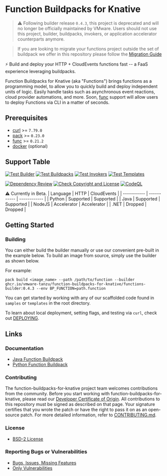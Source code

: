 
# Function Buildpacks for Knative 

> ⚠️ Following builder release `0.4.3`, this project is deprecated and will no longer be officially maintained by VMware. Users should not use this project, builder, buildpacks, invokers, or application accelerator counterparts anymore.

> If you are looking to migrate your functions project outside the set of buildpack we offer in this repository please follow the [Migration Guide](./MIGRATION.md)

⚡ Build and deploy your HTTP + CloudEvents functions fast -- a FaaS experience leveraging buildpacks.

Function Buildpacks for Knative (aka "Functions") brings functions as a programming model, to allow you to quickly build and deploy independent units of logic. Easily handle tasks such as asynchronous event reactions, cloud provider automations, and more. Soon, [func](https://github.com/knative-sandbox/kn-plugin-func) support will allow users to deploy Functions via CLI in a matter of seconds.

## Prerequisites

- [curl](https://curl.se/download.html) >= `7.79.0`
- [pack](https://buildpacks.io/docs/tools/pack/) >= `0.23.0`
- [func](https://github.com/knative-sandbox/kn-plugin-func/blob/main/docs/installing_cli.md) >= `0.21.2`
- [docker](https://docs.docker.com/get-docker/) (optional)

## Support Table

[![Test Builder](https://github.com/vmware-tanzu/function-buildpacks-for-knative/actions/workflows/test-builder.yml/badge.svg)](https://github.com/vmware-tanzu/function-buildpacks-for-knative/actions/workflows/test-builder.yml)
[![Test Buildpacks](https://github.com/vmware-tanzu/function-buildpacks-for-knative/actions/workflows/test-buildpacks.yml/badge.svg)](https://github.com/vmware-tanzu/function-buildpacks-for-knative/actions/workflows/test-buildpacks.yml)
[![Test Invokers](https://github.com/vmware-tanzu/function-buildpacks-for-knative/actions/workflows/test-invokers.yml/badge.svg)](https://github.com/vmware-tanzu/function-buildpacks-for-knative/actions/workflows/test-invokers.yml)
[![Test Templates](https://github.com/vmware-tanzu/function-buildpacks-for-knative/actions/workflows/test-templates.yml/badge.svg)](https://github.com/vmware-tanzu/function-buildpacks-for-knative/actions/workflows/test-templates.yml)

[![Dependency Review](https://github.com/vmware-tanzu/function-buildpacks-for-knative/actions/workflows/dependency-review-action.yml/badge.svg)](https://github.com/vmware-tanzu/function-buildpacks-for-knative/actions/workflows/dependency-review-action.yml)
[![Check Copyright and License](https://github.com/vmware-tanzu/function-buildpacks-for-knative/actions/workflows/check-copyright-and-license.yml/badge.svg)](https://github.com/vmware-tanzu/function-buildpacks-for-knative/actions/workflows/check-copyright-and-license.yml)
[![CodeQL](https://github.com/vmware-tanzu/function-buildpacks-for-knative/actions/workflows/codeql-analysis.yml/badge.svg)](https://github.com/vmware-tanzu/function-buildpacks-for-knative/actions/workflows/codeql-analysis.yml)

:warning: Currently in Beta.
| Language    | HTTP        | CloudEvents  |
| ----------- | ----------- | ------------ |
| Python      | Supported   | Supported    |
| Java        | Supported   | Supported    |
| NodeJS      | Accelerator | Accelerator  |
| .NET        | Dropped     | Dropped      |

## Getting Started

### Building

You can either build the builder manually or use our convenient pre-built in the example below. To build an image from source, simply use the builder as shown below.

For example:
```
pack build <image_name> --path /path/to/function --builder ghcr.io/vmware-tanzu/function-buildpacks-for-knative/functions-builder:0.4.3 --env BP_FUNCTION=path.function
```

You can get started by working with any of our scaffolded code found in `samples` or `templates` in the root directory.

To learn about local deployment, setting flags, and testing via `curl`, check out [DEPLOYING](DEPLOYING.md).

## Links

### Documentation

- [Java Function Buildpack](/buildpacks/java/README.md)
- [Python Function Buildpack](/buildpacks/python/README.md)

### Contributing

The function-buildpacks-for-knative project team welcomes contributions from the community. Before you start working with function-buildpacks-for-knative, please
read our [Developer Certificate of Origin](https://cla.vmware.com/dco). All contributions to this repository must be
signed as described on that page. Your signature certifies that you wrote the patch or have the right to pass it on
as an open-source patch. For more detailed information, refer to [CONTRIBUTING.md](CONTRIBUTING.md).

### License
* [BSD-2 License](LICENSE)

### Reporting Bugs or Vulnerabilities
* [Bugs, Issues, Missing Features](https://github.com/vmware-tanzu/function-buildpacks-for-knative/issues/)
* [Only Vulnerabilities](https://github.com/vmware-tanzu/function-buildpacks-for-knative/blob/main/SECURITY.md)
